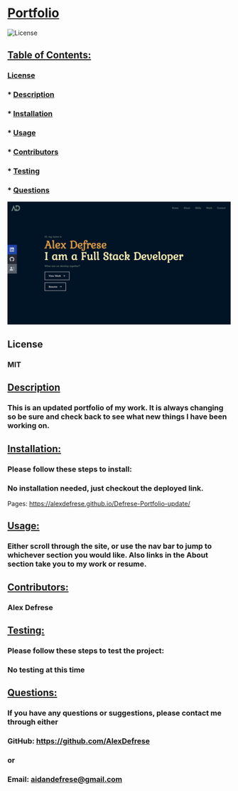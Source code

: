  # <u>Portfolio</u>

  ![License](https://img.shields.io/badge/License-MIT-green.svg)

  

  ## <u>Table of Contents:</u>
  ### [License](#license)
  ### * [Description](#description)
  ### * [Installation](#install)
  ### * [Usage](#usage)
  ### * [Contributors](#contributors)
  ### * [Testing](#testing)
 ### * [Questions](#questions)

![screenshot of homepage](./src/assets/Homescreen.png)

  ## License
  ### MIT

  ## <u>Description</u>
  ### This is an updated portfolio of my work. It is always changing so be sure and check back to see what new things I have been working on.

  ## <u>Installation:</u>
  ### Please follow these steps to install:
  ### No installation needed, just checkout the deployed link. 

  Pages: https://alexdefrese.github.io/Defrese-Portfolio-update/

  ## <u>Usage:</u>
  ### Either scroll through the site, or use the nav bar to jump to whichever section you would like. Also links in the About section take you to my work or resume. 

  ## <u>Contributors:</u> 
  ### Alex Defrese

  ## <u>Testing:</u>
  ### Please follow these steps to test the project:
  ### No testing at this time

  ## <u>Questions:</u> 
  ### If you have any questions or suggestions, please contact me through either
  ### GitHub: https://github.com/AlexDefrese
  ### or
  ### Email: aidandefrese@gmail.com
